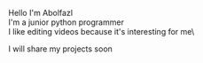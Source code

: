 Hello I'm Abolfazl\
I'm a junior python programmer\
I like editing videos because it's interesting for me\

I will share my projects soon


